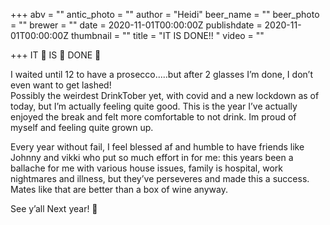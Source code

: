 +++
abv = ""
antic_photo = ""
author = "Heidi"
beer_name = ""
beer_photo = ""
brewer = ""
date = 2020-11-01T00:00:00Z
publishdate = 2020-11-01T00:00:00Z
thumbnail = ""
title = "IT IS DONE!! "
video = ""

+++
IT 👏 IS 👏 DONE 👏

I waited until 12 to have a prosecco.....but after 2 glasses I’m done, I don’t even want to get lashed!   
Possibly the weirdest DrinkTober yet, with covid and a new lockdown as of today, but I’m actually feeling quite good. This is the year I’ve actually enjoyed the break and felt more comfortable to not drink. Im proud of myself and feeling quite grown up. 

Every year without fail, I feel blessed af and humble to have friends like Johnny and vikki who put so much effort in for me: this years been a ballache for me with various house issues, family is hospital, work nightmares and illness, but they’ve perseveres and made this a success. Mates like that are better than a box of wine anyway. 

See y’all Next year! 💙